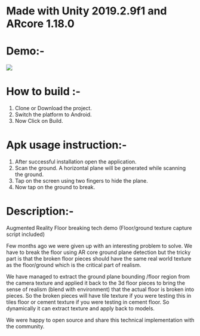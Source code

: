 # Made with Unity 2019.2.9f1 and ARcore 1.18.0

# Demo:-
![](Sample_2.gif)

# How to build :-
1. Clone or Download the project.
2. Switch the platform to Android.
3. Now Click on Build.

# Apk usage instruction:-
1. After successful installation open the application.
2. Scan the ground. A horizontal plane will be generated while scanning the ground.
3. Tap on the screen using two fingers to hide the plane.
4. Now tap on the ground to break.

# Description:-
Augmented Reality Floor breaking tech demo (Floor/ground texture capture script included)

Few months ago we were given up with an interesting problem to solve. We have to break the floor using AR core ground plane detection but the tricky part is that the broken floor pieces should have the same real world texture as the floor/ground which is the critical part of realism.

We have managed to extract the ground plane bounding /floor region from the camera texture  and applied it back to the 3d floor pieces to bring the sense of realism (blend with environment) that the actual floor is broken into pieces. So the broken pieces will have tile texture if you were testing this in tiles floor or cement texture if you were testing in cement floor. So dynamically it can extract texture and apply back to models.

We were happy to open source and share this technical implementation with the community.
